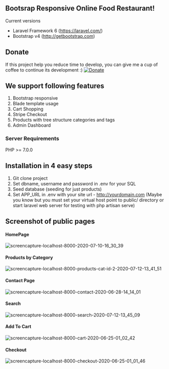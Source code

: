 ## Bootsrap Responsive Online Food Restaurant!

Current versions
* Laravel Framework 6 (https://laravel.com/)
* Bootstrap v4 (http://getbootstrap.com)

## Donate
If this project help you reduce time to develop, you can give me a cup of coffee to continue its development :)
[![Donate](https://www.paypalobjects.com/en_US/i/btn/btn_donateCC_LG.gif)](https://www.paypal.com/cgi-bin/webscr?cmd=_s-xclick&hosted_button_id=YX2JXRBLWRXPA)

## We support following features
1. Bootstrap responsive
2. Blade template usage
3. Cart Shopping
4. Stripe Checkout
5. Products with tree structure categories and tags
6. Admin Dashboard

### Server Requirements
PHP >= 7.0.0

## Installation in 4 easy steps
1. Git clone project
2. Set dbname, username and password in .env for your SQL
3. Seed database (seeding for just products)
4. Set APP_URL in .env with your site url - http://yourdomain.com
(Maybe you know but you must set your virtual host point to public/ directory or start laravel web server for testing with php artisan serve)



## Screenshot of public pages
#### HomePage
![screencapture-localhost-8000-2020-07-10-16_30_39](https://user-images.githubusercontent.com/49524713/87246610-620d1200-c446-11ea-854f-ebaa005f8e97.png)
#### Products by Category
![screencapture-localhost-8000-products-cat-id-2-2020-07-12-13_41_51](https://user-images.githubusercontent.com/49524713/87246716-fe371900-c446-11ea-9042-eea8b8ca05f0.png)
#### Contact Page
![screencapture-localhost-8000-contact-2020-06-28-14_14_01](https://user-images.githubusercontent.com/49524713/87246731-13ac4300-c447-11ea-842c-ee5dfcd19b79.png)
#### Search
![screencapture-localhost-8000-search-2020-07-12-13_45_09](https://user-images.githubusercontent.com/49524713/87246767-48b89580-c447-11ea-976b-24132cfa1cc4.png)
#### Add To Cart
![screencapture-localhost-8000-cart-2020-06-25-01_02_42](https://user-images.githubusercontent.com/49524713/87246708-eeb7d000-c446-11ea-81a0-a56bec37a8cc.png)
#### Checkout
![screencapture-localhost-8000-checkout-2020-06-25-01_01_46](https://user-images.githubusercontent.com/49524713/87246796-6d147200-c447-11ea-897b-48364d286585.png)
